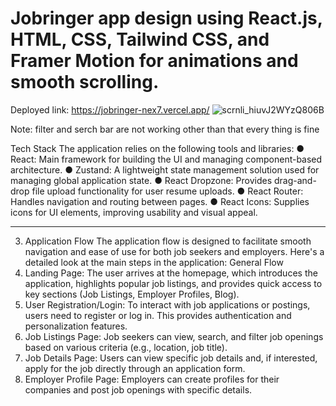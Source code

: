 # Jobringer app design using React.js, HTML, CSS, Tailwind CSS, and Framer Motion for animations and smooth scrolling.
Deployed link:  https://jobringer-nex7.vercel.app/
![scrnli_hiuvJ2WYzQ806B](https://github.com/user-attachments/assets/9ee2c321-caf5-42a1-8063-e51c3b52720b)

Note: filter and serch bar are not working other than that every thing is fine 

Tech Stack
The application relies on the following tools and libraries:
●	React: Main framework for building the UI and managing component-based architecture.
●	Zustand: A lightweight state management solution used for managing global application state.
●	React Dropzone: Provides drag-and-drop file upload functionality for user resume uploads.
●	React Router: Handles navigation and routing between pages.
●	React Icons: Supplies icons for UI elements, improving usability and visual appeal.
________________________________________
3. Application Flow
The  application flow is designed to facilitate smooth navigation and ease of use for both job seekers and employers. Here's a detailed look at the main steps in the application:
General Flow
1.	Landing Page: The user arrives at the homepage, which introduces the application, highlights popular job listings, and provides quick access to key sections (Job Listings, Employer Profiles, Blog).
2.	User Registration/Login: To interact with job applications or postings, users need to register or log in. This provides authentication and personalization features.
3.	Job Listings Page: Job seekers can view, search, and filter job openings based on various criteria (e.g., location, job title).
4.	Job Details Page: Users can view specific job details and, if interested, apply for the job directly through an application form.
5.	Employer Profile Page: Employers can create profiles for their companies and post job openings with specific details.



